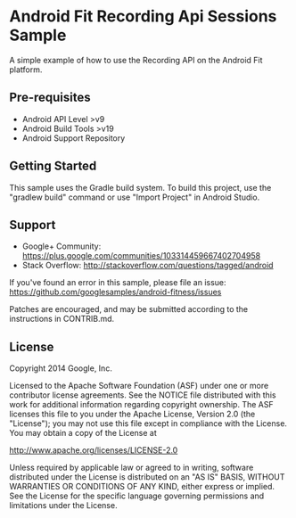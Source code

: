 Android Fit Recording Api Sessions Sample
============

A simple example of how to use the Recording API on the Android Fit platform.


Pre-requisites
--------------

- Android API Level >v9
- Android Build Tools >v19
- Android Support Repository

Getting Started
---------------

This sample uses the Gradle build system. To build this project, use the
"gradlew build" command or use "Import Project" in Android Studio.

Support
-------

- Google+ Community: https://plus.google.com/communities/103314459667402704958
- Stack Overflow: http://stackoverflow.com/questions/tagged/android

If you've found an error in this sample, please file an issue:
https://github.com/googlesamples/android-fitness/issues

Patches are encouraged, and may be submitted according to the instructions in CONTRIB.md.

License
-------

Copyright 2014 Google, Inc.

Licensed to the Apache Software Foundation (ASF) under one or more contributor
license agreements.  See the NOTICE file distributed with this work for
additional information regarding copyright ownership.  The ASF licenses this
file to you under the Apache License, Version 2.0 (the "License"); you may not
use this file except in compliance with the License.  You may obtain a copy of
the License at

  http://www.apache.org/licenses/LICENSE-2.0

Unless required by applicable law or agreed to in writing, software
distributed under the License is distributed on an "AS IS" BASIS, WITHOUT
WARRANTIES OR CONDITIONS OF ANY KIND, either express or implied.  See the
License for the specific language governing permissions and limitations under
the License.
